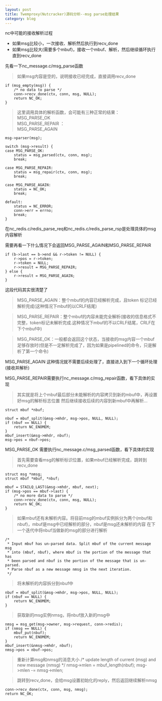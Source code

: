 ```yaml
---
layout: post
title: Twemproxy(Nutcracker)源码分析--msg parse处理结果
category: blog
---
```


nc中可能的接收解析过程

* 如果msg比较小，一次接收、解析然后执行到recv_done
* 如果msg比较大(需要多个mbuf)，接收一个mbuf、解析，然后继续循环执行直到recv_done


先看一下nc_message.c/msg_parse函数

>如果msg内容是空的，说明接收已经完成，直接调用recv_done
    
    if (msg_empty(msg)) {
        /* no data to parse */
        conn->recv_done(ctx, conn, msg, NULL);
        return NC_OK;
    }

>这里调用具体的解析函数，会可能有三种正常的结果：                                              
MSG_PARSE_OK                                              
MSG_PARSE_REPAIR                                             ：                                              
MSG_PARSE_AGAIN
    
    msg->parser(msg);

    switch (msg->result) {
    case MSG_PARSE_OK:
        status = msg_parsed(ctx, conn, msg);
        break;

    case MSG_PARSE_REPAIR:
        status = msg_repair(ctx, conn, msg);
        break;

    case MSG_PARSE_AGAIN:
        status = NC_OK;
        break;

    default:
        status = NC_ERROR;
        conn->err = errno;
        break;
    }
    
在nc_redis.c/redis_parse_req和nc_redis.c/redis_parse_rsp是处理具体的msg内容解析

需要再看一下什么情况下会返回MSG_PARSE_AGAIN和MSG_PARSE_REPAIR

    if (b->last == b->end && r->token != NULL) {
        r->pos = r->token;
        r->token = NULL;
        r->result = MSG_PARSE_REPAIR;
    } else {
        r->result = MSG_PARSE_AGAIN;
    }
    
这段代码其实很清楚了

>MSG_PARSE_AGAIN：整个mbuf的内容已经解析完成，且token 标记已经解析完成(这种情况下mbuf的以CRLF结尾)

>MSG_PARSE_REPAIR：整个mbuf的内容未能完全解析(接收的信息格式不完整，token标记未解析完成.这种情况下mbuf的不以CRLF结尾，CRLF在下个mbuf中)

>MSG_PARSE_OK：一般都会返回这个状态，当接收的msg内容一个mbuf足够存放时(但是不一定解析完成了，因为如果是pipelined的命令，只是解析了第一个命令)


MSG_PARSE_AGAIN 这种情况就不需要后续处理了，直接进入到下一个循环处理(接收并解析)

MSG_PARSE_REPAIR需要执行nc_message.c/msg_repair函数，看下具体的实现

>其实就是将上个mbuf最后部分未能解析的内容拷贝到新的mbuf中，再设置好msg的解析标志位置
 然后继续接收后续的内容到新mbuf中再解析...
    
    struct mbuf *nbuf;

    nbuf = mbuf_split(&msg->mhdr, msg->pos, NULL, NULL);
    if (nbuf == NULL) {
        return NC_ENOMEM;
    }
    mbuf_insert(&msg->mhdr, nbuf);
    msg->pos = nbuf->pos;

MSG_PARSE_OK 需要执行nc_message.c/msg_parsed函数，看下具体的实现

>首先需要查看msg的解析标识位置，如果mbuf已经解析完成，跳转到recv_done
    
    struct msg *nmsg;
    struct mbuf *mbuf, *nbuf;

    mbuf = STAILQ_LAST(&msg->mhdr, mbuf, next);
    if (msg->pos == mbuf->last) {
        /* no more data to parse */
        conn->recv_done(ctx, conn, msg, NULL);
        return NC_OK;
    }

>如果mbuf还有未解析内容。将目前msg的mbuf实例拆分为两个(mbuf和nbuf)，mbuf是msg中已经解析的部分，nbuf是msg还未解析的内容
在下一个迭代中将nbuf当做新的msg的部分进行解析
    
    /*
     * Input mbuf has un-parsed data. Split mbuf of the current message msg
     * into (mbuf, nbuf), where mbuf is the portion of the message that has
     * been parsed and nbuf is the portion of the message that is un-parsed.
     * Parse nbuf as a new message nmsg in the next iteration.
     */

>将未解析的内容拆分到nbuf中
    
    nbuf = mbuf_split(&msg->mhdr, msg->pos, NULL, NULL);
    if (nbuf == NULL) {
        return NC_ENOMEM;
    }

>获取新的msg实例nmsg，将nbuf放入新的msg中
    
    nmsg = msg_get(msg->owner, msg->request, conn->redis);
    if (nmsg == NULL) {
        mbuf_put(nbuf);
        return NC_ENOMEM;
    }
    mbuf_insert(&nmsg->mhdr, nbuf);
    nmsg->pos = nbuf->pos;

> 重新计算msg和nmsg的消息大小
    /* update length of current (msg) and new message (nmsg) */
    nmsg->mlen = mbuf_length(nbuf);
    msg->mlen -= nmsg->mlen;

> 跳转到recv_done，会给msg设置初始化的reply，然后返回继续解析nmsg
    
    conn->recv_done(ctx, conn, msg, nmsg);
    return NC_OK;


